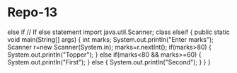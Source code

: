 # Repo-13
else if
// If else statement
import java.util.Scanner;
class elseif {
    public static void main(String[] args) {
    int marks;
    System.out.println("Enter marks");
    Scanner r=new Scanner(System.in);
    marks=r.nextInt();
    if(marks>80)
    {
        System.out.println("Topper");
    }
    else if(marks<80 && marks>=60)
    {
        System.out.println("First");
    }
    else
    {
        System.out.println("Second");
    }
    }
}
